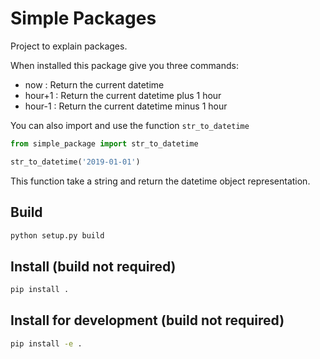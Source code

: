 # Simple Packages
Project to explain packages.

When installed this package give you three commands:
 - now      : Return the current datetime
 - hour+1   : Return the current datetime plus 1 hour
 - hour-1   : Return the current datetime minus 1 hour

You can also import and use the function `str_to_datetime`

```python
from simple_package import str_to_datetime

str_to_datetime('2019-01-01')
```

This function take a string and return the datetime object representation.

## Build

```sh
python setup.py build
```

## Install (build not required)

```sh
pip install .
```

## Install for development (build not required)

```sh
pip install -e .
```
